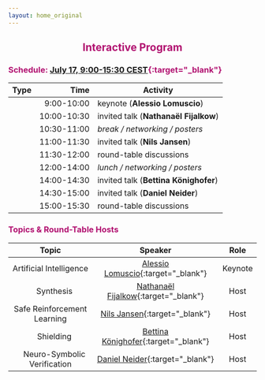 ```yaml
---
layout: home_original
---
```


<link rel="stylesheet" href="https://maxcdn.bootstrapcdn.com/font-awesome/4.6.0/css/font-awesome.min.css">


## <center><span style="color:#b11170">Interactive Program</span></center>



<div class="row">
<div class="col-md-6" markdown="1">

### <span style="color:#b11170">Schedule: [July 17, 9:00-15:30 CEST](https://time.is/compare/900_7_jul_2023_in_CET/local/Melbourne/Los_Angeles/Beijing/New_York){:target="_blank"}</span>

| Type                                                                     | Time        | Activity |
|:-----------------------------------------------------------------------: | ----------: | -------- |
| <span class="text-nowrap"><i class="fa fa-slideshare fa-fw"></i> </span> |  9:00-10:00 | keynote (**Alessio Lomuscio**) |
| <span class="text-nowrap"><i class="fa fa-slideshare fa-fw"></i> </span> | 10:00-10:30 | invited talk (**Nathanaël Fijalkow**) |
| <span class="text-nowrap"><i class="fa fa-coffee fa-fw"></i> </span>     | 10:30-11:00 | *break / networking / posters* |
| <span class="text-nowrap"><i class="fa fa-slideshare fa-fw"></i> </span> | 11:00-11:30 | invited talk (**Nils Jansen**) |
| <span class="text-nowrap"><i class="fa fa-group fa-fw"></i> </span>      | 11:30-12:00 | round-table discussions |
| <span class="text-nowrap"><i class="fa fa-cutlery fa-fw"></i> </span>    | 12:00-14:00 | *lunch / networking / posters* |
| <span class="text-nowrap"><i class="fa fa-slideshare fa-fw"></i> </span> | 14:00-14:30 | invited talk (**Bettina Könighofer**) |
| <span class="text-nowrap"><i class="fa fa-slideshare fa-fw"></i> </span> | 14:30-15:00 | invited talk (**Daniel Neider**) |
| <span class="text-nowrap"><i class="fa fa-group fa-fw"></i> </span>      | 15:00-15:30 | round-table discussions |

</div>
<div class="col-md-6" markdown="1">

### <span style="color:#b11170">Topics & Round-Table Hosts</span>


| Topic | Speaker | Role |
|:---------------------------:|:----------------------------------------------------------------------------------------------:|:-------:|
| Artificial Intelligence     | [Alessio Lomuscio](https://www.imperial.ac.uk/people/a.lomuscio){:target="_blank"}             | Keynote |
| Synthesis                   | [Nathanaël Fijalkow](http://games-automata-play.com/){:target="_blank"}                        | Host    |
| Safe Reinforcement Learning | [Nils Jansen](https://njansen123.github.io/){:target="_blank"}                                 | Host    |
| Shielding                   | [Bettina Könighofer](https://www.iaik.tugraz.at/person/bettina-koenighofer/){:target="_blank"} | Host    |
| Neuro-Symbolic Verification | [Daniel Neider](https://rc-trust.ai/neider/){:target="_blank"}                                 | Host    |

</div>
</div>
